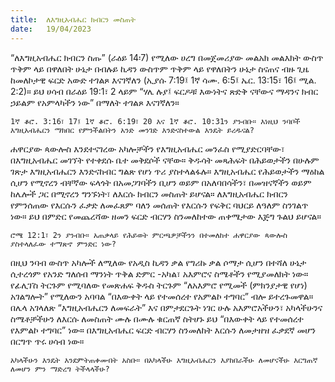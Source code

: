 ```yaml
---
title:  ለእግዚአብሔር ክብርን መስጠት
date:   19/04/2023
---
```


“ለእግዚአብሔር ክብርን ስጡ” (ራዕይ 14፡7) የሚለው ሀረግ በመጀመሪያው መልአክ መልእክት ውስጥ ጥቅም ላይ በዋለበት ሁኔታ በብሉይ ኪዳን ውስጥም ጥቅም ላይ የዋለበትን ሁኔታ ስናጠና ብዙ ጊዜ ከመለኮታዊ ፍርድ አውድ ተገልጾ እናገኛለን (ኢያሱ 7:19፤ 1ኛ ሳሙ. 6:5፤ ኤር. 13:15፣ 16፤ ሚል. 2:2)። ይህ ሀሳብ በራዕይ 19:1፣ 2 ላይም “ሃሌ ሉያ፤ ፍርዶቹ እውነትና ጽድቅ ናቸውና ማዳንና ክብር ኃይልም የአምላካችን ነው” በማለት ተገልጾ እናገኛለን።

`1ኛ ቆሮ. 3:16፣ 17፤ 1ኛ ቆሮ. 6:19፣ 20 እና 1ኛ ቆሮ. 10:31ን ያንብቡ። እነዚህ ንባቦች እግዚአብሔርን ማክበር የምንችልበትን አንድ መንገድ እንድናስተውል እንዴት ይረዱናል?`

ሐዋርያው ጳውሎስ እንደተናገረው አካሎቻችን የእግዚአብሔር መንፈስ የሚያድርባቸው፣ በእግዚአብሔር መገኘት የተቀደሱ ቤተ መቅደሶች ናቸው። ቅዱሳት መጻሕፍት በሕይወታችን በሁሉም ገጽታ እግዚአብሔርን እንድናከብር ግልጽ የሆነ ጥሪ ያስተላልፋሉ። እግዚአብሔር የሕይወታችን ማዕከል ሲሆን የሚኖረን ብቸኛው ፍላጎት በአመጋገባችን ቢሆን ወይም በአለባበሳችን፣ በመዝናኛችን ወይም ከሌሎች ጋር በሚኖረን ግንኙነት፣ ለእርሱ ክብርን መስጠት ይሆናል። ለእግዚአብሔር ክብርን የምንሰጠው የእርሱን ፈቃድ ለመፈጸም ባለን መሰጠት የእርሱን የፍቅር ባህርይ ለዓለም ስንገልጥ ነው። ይህ በምድር የመጨረሻው ዘመን ፍርድ ብርሃን ስንመለከተው ጠቀሜታው እጅግ ጉልህ ይሆናል።

`ሮሜ 12:1፣ 2ን ያንብቡ። አጠቃላይ የሕይወት ምርጫዎቻችንን በተመለከተ ሐዋርያው ጳውሎስ ያስተላለፈው ተማጽኖ ምንድር ነው?`

በዚህ ንባብ ውስጥ አካሎች ለሚለው የአዲስ ኪዳን ቃል የግሪኩ ቃል ሶማታ ሲሆን በተሻለ ሁኔታ ሲተረጎም የአንድ ግለሰብ ማንነት ጥቅል ድምር -አካል፣ አእምሮና ስሜቶችን የሚያመለክት ነው። የፊሊፕስ ትርጉም የሚባለው የመጽሐፍ ቅዱስ ትርጉም “ለአእምሮ የሚመች (ምክንያታዊ የሆነ) አገልግሎት” የሚለውን አባባል “በእውቀት ላይ የተመሰረተ የአምልኮ ተግባር” ብሎ ይተረጉመዋል። በሌላ አገላለጽ “እግዚአብሔርን ለመፍራት” እና በምታደርጉት ነገር ሁሉ አእምሮአችሁን፣ አካላችሁንና ስሜቶቻችሁን ለእርሱ ለመስጠት ሙሉ በሙሉ ቁርጠኛ ስትሆኑ ይህ “በእውቀት ላይ የተመሰረተ የእምልኮ ተግባር” ነው። በእግዚአብሔር ፍርድ ብርሃን ስንመለከት እርሱን ለመታዘዝ ፈቃደኛ መሆን በርግጥ ጥሩ ሀሳብ ነው።

`አካላችሁን እንዴት እንደምትጠቀሙበት አስቡ። በአካላችሁ እግዚአብሔርን እያከበራችሁ ለመሆናችሁ እርግጠኛ ለመሆን ምን ማድረግ ትችላላችሁ?`